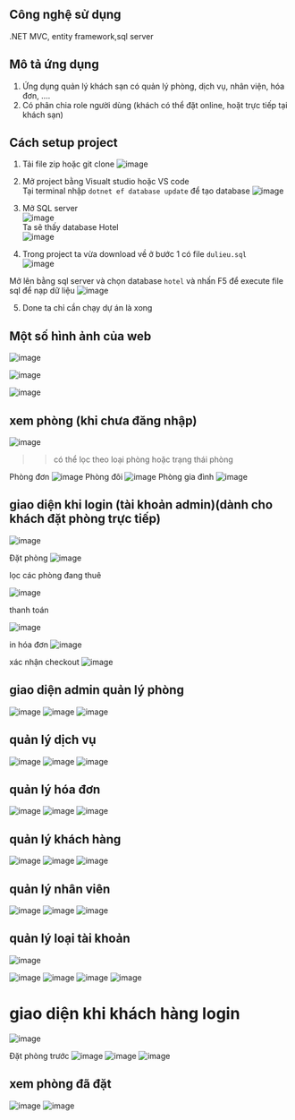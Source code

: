 ## Công nghệ sử dụng
.NET MVC, entity framework,sql server

## Mô tả ứng dụng 
1. Ứng dụng quản lý khách sạn có quản lý phòng, dịch vụ, nhân viện, hóa đơn, ....
2. Có phân chia role người dùng (khách có thể đặt online, hoặt trực tiếp tại khách sạn)

## Cách setup project
1. Tải file zip hoặc git clone 
![image](https://github.com/user-attachments/assets/0edbb1a6-6e36-4152-9030-a08170749a79)

2. Mở project bằng Visualt studio hoặc VS code <br>
Tại terminal nhập ```dotnet ef database update``` để tạo database 
![image](https://github.com/user-attachments/assets/ba03b54c-cbea-499d-a767-c757b340a66d)

3. Mở SQL server <br>
   ![image](https://github.com/user-attachments/assets/b54a217f-2da5-435b-992f-27f66412054f)
   <br>
 Ta sẽ thấy database Hotel <br>
![image](https://github.com/user-attachments/assets/ecd29dd2-0a8d-489b-9755-fd98626256d0)

4. Trong project ta vừa download về ở bước 1 có file ```dulieu.sql``` <br>
![image](https://github.com/user-attachments/assets/085fea68-e470-4ed6-91f4-90773b70de80)

Mở lên bằng sql server và chọn database ```hotel``` và nhấn F5 để execute file sql để nạp dữ liệu
![image](https://github.com/user-attachments/assets/ae10984d-3c32-452b-b1f4-9ac5fdce3fb2)

5. Done ta chỉ cần chạy dự án là xong





## Một số hình ảnh của web
![image](https://github.com/user-attachments/assets/c2a8b47e-6a6e-4c2c-b040-4f1f532dea15)

![image](https://github.com/user-attachments/assets/2c643b68-e0a6-42b4-ad85-8cd7bb394c7d)

![image](https://github.com/user-attachments/assets/97dfad30-7a7e-4b84-8222-81e26cd5dce1)

## xem phòng (khi chưa đăng nhập)
![image](https://github.com/user-attachments/assets/4fe94605-2fc7-4696-a4fd-9e4fc1d1b1a3)
>> có thể lọc theo loại phòng hoặc trạng thái phòng

Phòng đơn
![image](https://github.com/user-attachments/assets/6b4baad3-4e4f-41a7-bf16-cd2a56a3663f)
Phòng đôi
![image](https://github.com/user-attachments/assets/6ba958d8-a500-4dd4-a5b4-af038325e6e7)
Phòng gia đình
![image](https://github.com/user-attachments/assets/e811d894-fb33-4096-8a68-a3f9e02a9d8d)


## giao diện khi login (tài khoản admin)(dành cho khách đặt phòng trực tiếp)

![image](https://github.com/user-attachments/assets/bfd5b1da-003c-4c66-9a0f-c9c0ad23d2eb)

Đặt phòng
![image](https://github.com/user-attachments/assets/de6ce2f0-56f6-448c-915b-94a77b8479d0)

lọc các phòng đang thuê

![image](https://github.com/user-attachments/assets/201d5a71-5e85-4f3d-83c1-eaf626d62882)

thanh toán

![image](https://github.com/user-attachments/assets/7949dbe3-cef8-4686-a495-90a2828b0156)

in hóa đơn
![image](https://github.com/user-attachments/assets/3fd8b401-9cd8-4524-9be2-021449567362)

xác nhận checkout 
![image](https://github.com/user-attachments/assets/6ddf5377-176c-4c7e-912b-2b98b4f99f4d)

## giao diện admin quản lý phòng
![image](https://github.com/user-attachments/assets/63b1af18-760f-4cb8-adb3-70c0dcbdd32f)
![image](https://github.com/user-attachments/assets/3df42955-3fdb-43be-b143-3153f668557b)
![image](https://github.com/user-attachments/assets/bf04d5c2-1806-4ab1-91c1-125b3e05a36d)


## quản lý dịch vụ
![image](https://github.com/user-attachments/assets/85c0438b-29c5-438c-bdf3-07b3d654c0d0)
![image](https://github.com/user-attachments/assets/4f8e4ef8-6bcf-4a47-aae6-f5268a8e8358)
![image](https://github.com/user-attachments/assets/6ef76a8f-206d-42b8-a869-b01c84450089)


## quản lý hóa đơn
![image](https://github.com/user-attachments/assets/e423a4be-58ef-45ac-ae25-6f3123556e46)
![image](https://github.com/user-attachments/assets/9890e588-8a9a-424e-b492-42384bdd93d1)
![image](https://github.com/user-attachments/assets/5cc36533-cfb3-47c1-9acb-0afcfd8b6590)



## quản lý khách hàng

![image](https://github.com/user-attachments/assets/6d0e582f-d05e-466a-8fd6-a184b1b86544)
![image](https://github.com/user-attachments/assets/e1a1f1ed-6967-4073-acec-0756102e8574)
![image](https://github.com/user-attachments/assets/49a09efe-a6b9-4e36-9162-2b24a9415984)



## quản lý nhân viên
![image](https://github.com/user-attachments/assets/13710251-9047-4c6d-a386-ae94432c04c9)
![image](https://github.com/user-attachments/assets/530f127f-f2e7-4993-a64a-fd2f310703d8)
![image](https://github.com/user-attachments/assets/371e1fc5-2235-4546-86e8-4b24e76a8b91)



## quản lý loại tài khoản
![image](https://github.com/user-attachments/assets/417f06f9-4140-4df6-b701-2740d68b82c1)

![image](https://github.com/user-attachments/assets/0e439748-3673-45e1-a541-a9399c1ed3fe)
![image](https://github.com/user-attachments/assets/3e0e6bea-a0db-4797-a9a4-54bf1df2fb68)
![image](https://github.com/user-attachments/assets/3990da22-4344-4b41-b1a1-a881c5ed9131)
![image](https://github.com/user-attachments/assets/43366e84-c2be-4c73-b6b8-f285726d8250)

# giao diện khi khách hàng login

![image](https://github.com/user-attachments/assets/502d0aaa-c792-4d68-9ead-8812c6553e05)

Đặt phòng trước
![image](https://github.com/user-attachments/assets/3d2ef487-f7b8-4eaf-b716-f3fdb1348d91)
![image](https://github.com/user-attachments/assets/ea8ca145-6efd-480d-b95c-7ed565215bd4)
![image](https://github.com/user-attachments/assets/2e4bd20f-f0ca-423a-9bd0-e955af223981)

## xem phòng đã đặt
![image](https://github.com/user-attachments/assets/9b3619a0-4bae-4bb4-ab49-c4f343106000)
![image](https://github.com/user-attachments/assets/7fd092f1-7d89-4a31-9e64-43c80660ec4f)































